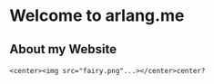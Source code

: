 # **Welcome to arlang.me**


## **About my Website**

    <center><img src="fairy.png"...></center>center?
